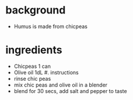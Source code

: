 
# background
* Humus is made from chicpeas
# ingredients
* Chicpeas 1 can
* Olive oil 1dL
#. instructions
* rinse chic peas
* mix chic peas and olive oil in a blender
* blend for 30 secs, add salt and pepper to taste

